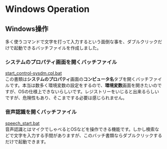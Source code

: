 # Windows Operation
## Windows操作
多く使うコマンドで文字を打って入力するという面倒な事を、ダブルクリックだけで起動できるバッチファイルを作成しました。
### システムのプロパティ画面を開くバッチファイル
[start_control-sysdm.cpl.bat](start_control-sysdm.cpl.bat)    
この書類は<b>システムのプロパティ</b>画面の<b>コンピュータ名</b>タブを開くバッチファイルです。本当は数多く環境変数の設定をするので、<b>環境変数</b>画面を開きたいのですが、OSの仕様上できないらしいです。レジストリーをいじると出来るらしいですが、危険性もあり、そこまでする必要は感じられません。
### 音声認識を開くバッチファイル
[speech_start.bat](speech_start.bat)   
音声認識とはマイクでしゃべるとOSなどを操作できる機能です。しかし検索などで文字を入力する手間がありますが、このバッチ書類ならダブルクリックするだけで起動できます。
